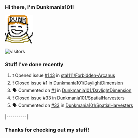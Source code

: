 ### Hi there, I'm Dunkmania101\!
![profile-pic](images/dunkie.png)

![visitors](https://visitor-badge-reloaded.herokuapp.com/badge?page_id=Dunkmania101.Dunkmania101&color=00cf00)

### Stuff I've done recently
<!--START_SECTION:activity-->
1. ❗️ Opened issue [#143](https://github.com/stal111/Forbidden-Arcanus/issues/143) in [stal111/Forbidden-Arcanus](https://github.com/stal111/Forbidden-Arcanus)
2. ❗️ Closed issue [#1](https://github.com/Dunkmania101/DaylightDimension/issues/1) in [Dunkmania101/DaylightDimension](https://github.com/Dunkmania101/DaylightDimension)
3. 🗣 Commented on [#1](https://github.com/Dunkmania101/DaylightDimension/issues/1) in [Dunkmania101/DaylightDimension](https://github.com/Dunkmania101/DaylightDimension)
4. ❗️ Closed issue [#33](https://github.com/Dunkmania101/SpatialHarvesters/issues/33) in [Dunkmania101/SpatialHarvesters](https://github.com/Dunkmania101/SpatialHarvesters)
5. 🗣 Commented on [#33](https://github.com/Dunkmania101/SpatialHarvesters/issues/33) in [Dunkmania101/SpatialHarvesters](https://github.com/Dunkmania101/SpatialHarvesters)
<!--END_SECTION:activity-->
|----------|
### Thanks for checking out my stuff\!
